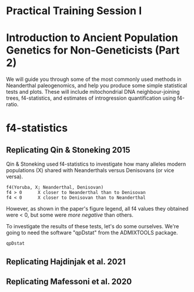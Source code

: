 # Practical Training Session I #
# Introduction to Ancient Population Genetics for Non-Geneticists (Part 2) #

We will guide you through some of the most commonly used methods in Neanderthal paleogenomics, and help you produce some simple statistical tests and plots. These will include mitochondrial DNA neighbour-joining trees, f4-statistics, and estimates of introgression quantification using f4-ratio.

# f4-statistics #
## Replicating Qin & Stoneking 2015 ##

Qin & Stoneking used f4-statistics to investigate how many alleles modern populations (X) shared with Neanderthals versus Denisovans (or vice versa).

    f4(Yoruba, X; Neanderthal, Denisovan)
    f4 > 0      X closer to Neanderthal than to Denisovan
    f4 < 0      X closer to Denisovan than to Neanderthal

However, as shown in the paper's figure legend, all f4 values they obtained were < 0, but some were *more negative* than others.

To investigate the results of these tests, let's do some ourselves. We're going to need the software "qpDstat" from the ADMIXTOOLS package.

    qpDstat




## Replicating Hajdinjak et al. 2021 ##







## Replicating Mafessoni et al. 2020 ##

